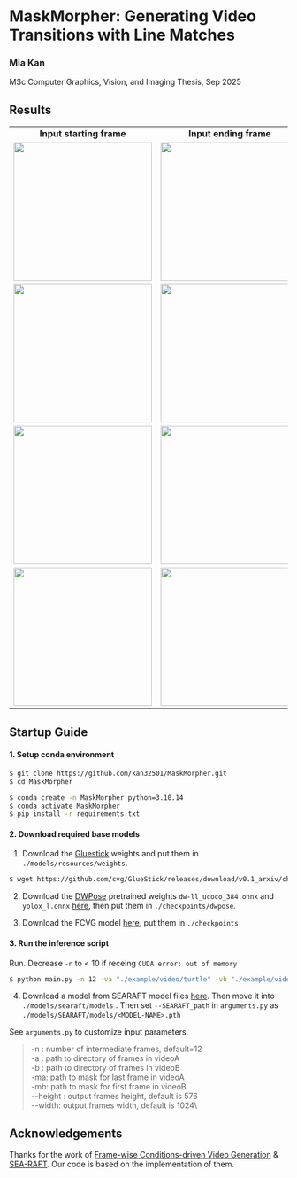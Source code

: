 # MaskMorpher: Generating Video Transitions with Line Matches
### Mia Kan

MSc Computer Graphics, Vision, and Imaging Thesis, Sep 2025

## Results

<table class="center">
    <tr style="font-weight: bolder;text-align:center;">
        <td>Input starting frame</td>
        <td>Input ending frame</td>
        <td>Inbetweening results</td>
    </tr>
  <tr>
  <td>
    <img src=example/real/003/00.png width="250">
  </td>
  <td>
    <img src=example/real/003/24.png width="250">
  </td>
  <td>
    <img src=example/real/003/out.gif width="250">
  </td>
  </tr>
  <tr>
  <td>
    <img src=example/real/002/00.png width="250">
  </td>
  <td>
    <img src=example/real/002/24.png width="250">
  </td>
  <td>
    <img src=example/real/002/out.gif width="250">
  </td>
  </tr>
  <tr>
  <td>
    <img src=example/animation/003/00.jpg width="250">
  </td>
  <td>
    <img src=example/animation/003/24.jpg width="250">
  </td>
  <td>
    <img src=example/animation/003/out.gif width="250">
  </td>
  </tr> 
  <tr>
  <td>
    <img src=example/animation/002/00.png width="250">
  </td>
  <td>
    <img src=example/animation/002/24.png width="250">
  </td>
  <td>
    <img src=example/animation/002/out.gif width="250">
  </td>
  </tr> 
</table>



## Startup Guide
#### 1. Setup conda environment

```bash
$ git clone https://github.com/kan32501/MaskMorpher.git
$ cd MaskMorpher
```

```bash
$ conda create -n MaskMorpher python=3.10.14
$ conda activate MaskMorpher
$ pip install -r requirements.txt
```

#### 2. Download required base models

1. Download the [Gluestick](https://github.com/cvg/GlueStick) weights and put them in `./models/resources/weights`.

```bash
$ wget https://github.com/cvg/GlueStick/releases/download/v0.1_arxiv/checkpoint_GlueStick_MD.tar -P models/resources/weights
```

2. Download the  [DWPose](https://github.com/IDEA-Research/DWPose) pretrained weights `dw-ll_ucoco_384.onnx` and `yolox_l.onnx` [here](https://drive.google.com/drive/folders/1Ftv-jR4R8VtnOyy38EVLRa0yLz0-BnUY?usp=sharing), then put them in `./checkpoints/dwpose`. 

3. Download the FCVG model [here](https://drive.google.com/drive/folders/1qIvr9WO8qk3NUdztxweTmexfkHt8oRDB?usp=sharing), put them in `./checkpoints`

#### 3. Run the inference script

Run. Decrease `-n` to < 10 if receing `CUDA error: out of memory`
```bash
$ python main.py -n 12 -va "./example/video/turtle" -vb "./example/video/tiger" -ma "./example/masks/turtle-60_mask.png" -mb "./example/masks/tiger-0_mask.png"
```

4. Download a model from SEARAFT model files [here](https://drive.google.com/drive/folders/1YLovlvUW94vciWvTyLf-p3uWscbOQRWW). Then move it into `./models/searaft/models` . Then set `--SEARAFT_path` in `arguments.py` as `./models/SEARAFT/models/<MODEL-NAME>.pth`

See `arguments.py` to customize input parameters.

>   -n : number of intermediate frames, default=12\
>   -a : path to directory of frames in videoA\
>   -b : path to directory of frames in videoB\
>   -ma: path to mask for last frame in videoA\
>   -mb: path to mask for first frame in videoB\
>   --height : output frames height, default is 576\
>   --width: output frames width, default is 1024\


## Acknowledgements

Thanks for the work of [Frame-wise Conditions-driven Video Generation](https://github.com/Tian-one/FCVG) &  [SEA-RAFT](https://github.com/princeton-vl/SEA-RAFT?tab=readme-ov-file). Our code is based on the implementation of them.
